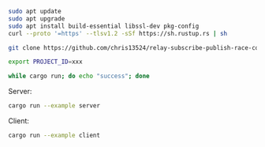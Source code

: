 ```bash
sudo apt update
sudo apt upgrade
sudo apt install build-essential libssl-dev pkg-config
curl --proto '=https' --tlsv1.2 -sSf https://sh.rustup.rs | sh
```

```bash
git clone https://github.com/chris13524/relay-subscribe-publish-race-condition.git
```

```bash
export PROJECT_ID=xxx
```

```bash
while cargo run; do echo "success"; done
```

Server:

```bash
cargo run --example server
```

Client:

```bash
cargo run --example client
```